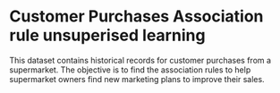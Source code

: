 # Customer Purchases Association rule unsuperised learning
 This dataset contains historical records for customer purchases from a supermarket. The objective is to find the association rules to help supermarket owners find new marketing plans to improve their sales.
